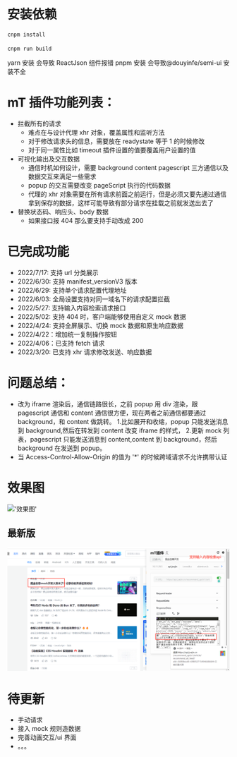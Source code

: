 # 安装依赖

```
cnpm install

cnpm run build
```

yarn 安装 会导致 ReactJson 组件报错
pnpm 安装 会导致@douyinfe/semi-ui 安装不全

# mT 插件功能列表：

- 拦截所有的请求
  - 难点在与设计代理 xhr 对象，覆盖属性和监听方法
  - 对于修改请求头的信息，需要放在 readystate 等于 1 的时候修改
  - 对于同一属性比如 timeout 插件设置的值要覆盖用户设置的值
- 可视化输出及交互数据
  - 通信时机如何设计，需要 background content pagescript 三方通信以及数据交互来满足一些需求
  - popup 的交互需要改变 pageScript 执行的代码数据
  - 代理的 xhr 对象需要在所有请求前面之前运行，但是必须又要先通过通信拿到保存的数据，这样可能导致有部分请求在挂载之前就发送出去了
- 替换状态码、响应头、body 数据
  - 如果接口报 404 那么要支持手动改成 200

# 已完成功能

- 2022/7/17: 支持 url 分类展示
- 2022/6/30: 支持 manifest_versionV3 版本
- 2022/6/29: 支持单个请求配置代理地址
- 2022/6/03: 全局设置支持对同一域名下的请求配置拦截
- 2022/5/27: 支持输入内容检索请求接口
- 2022/5/02: 支持 404 时，客户端能够使用自定义 mock 数据
- 2022/4/24: 支持全屏展示、切换 mock 数据和原生响应数据
- 2022/4/22：增加统一复制操作按钮
- 2022/4/06：已支持 fetch 请求
- 2022/3/20: 已支持 xhr 请求修改发送、响应数据

# 问题总结：

- 改为 iframe 渲染后，通信链路很长，之前 popup 用 div 渲染，跟 pagescript 通信和 content 通信很方便，现在两者之前通信都要通过 background，和 content 做跳转。 1.比如展开和收缩，popup 只能发送消息到 background,然后在转发到 content 改变 iframe 的样式， 2.更新 mock 列表，pagescript 只能发送消息到 content,content 到 background，然后 background 在发送到 popup。
- 当 Access-Control-Allow-Origin 的值为 '\*' 的时候跨域请求不允许携带认证

# 效果图

!['效果图'](https://cdn.nlark.com/yuque/0/2022/gif/1638822/1650787113786-671277ba-99bd-4336-a583-b6127338f884.gif)

## 最新版

![img](/explame/new.png)

# 待更新

- 手动请求
- 接入 mock 规则造数据
- 完善动画交互/ui 界面
- 。。。

